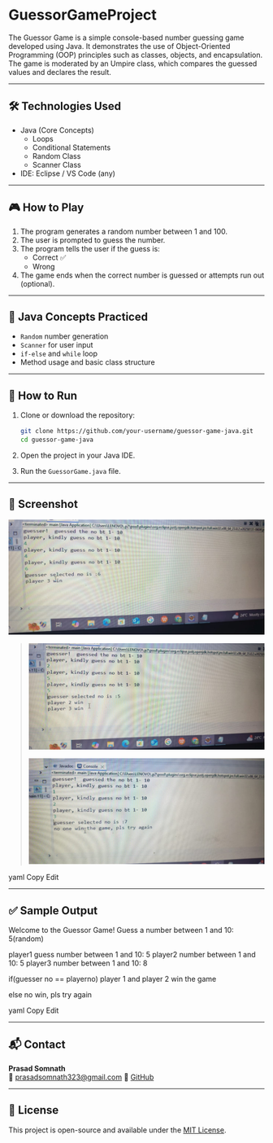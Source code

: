 # GuessorGameProject
The Guessor Game is a simple console-based number guessing game developed using Java. It demonstrates the use of Object-Oriented Programming (OOP) principles such as classes, objects, and encapsulation. The game is moderated by an Umpire class, which compares the guessed values and declares the result.

---

## 🛠️ Technologies Used

- Java (Core Concepts)
  - Loops
  - Conditional Statements
  - Random Class
  - Scanner Class
- IDE:  Eclipse / VS Code (any)

---

## 🎮 How to Play

1. The program generates a random number between 1 and 100.
2. The user is prompted to guess the number.
3. The program tells the user if the guess is:
   - Correct ✅
   - Wrong 
4. The game ends when the correct number is guessed or attempts run out (optional).

---

## 🧠 Java Concepts Practiced

- `Random` number generation
- `Scanner` for user input
- `if-else` and `while` loop
- Method usage and basic class structure

---

## 🚀 How to Run

1. Clone or download the repository:
    ```bash
    git clone https://github.com/your-username/guessor-game-java.git
    cd guessor-game-java
    ```

2. Open the project in your Java IDE.

3. Run the `GuessorGame.java` file.

---

## 📸 Screenshot

> 
![  one player winner ](images/one-player-winner.jpeg)
>
> ![  two player winner ](images/two-winner.jpeg)
>
> ![  no winner ](images/no-winner.jpeg)

yaml
Copy
Edit

---

## ✅ Sample Output

Welcome to the Guessor Game!
Guess a number between 1 and 10: 5(random)

player1 guess number between 1 and 10: 5
player2  number between 1 and 10: 5
player3  number between 1 and 10: 8

if(guesser no == playerno)
player 1 and player 2 win the game

else 
no win, pls try again

yaml
Copy
Edit

---

## 📬 Contact

**Prasad Somnath**  
📧 prasadsomnath323@gmail.com
🔗 [GitHub](https://github.com/prasadsomnath)

---

## 📝 License

This project is open-source and available under the [MIT License](LICENSE).
